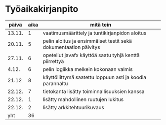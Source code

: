 # Työaikakirjanpito

päivä | aika | mitä tein
------|------|----------
13.11. | 1 | vaatimusmäärittely ja tuntikirjanpidon aloitus
20.11. | 5 | pelin aloitus ja ensimmäiset testit sekä dokumentaation päivitys
27.11. | 6 | opetellut javafx käyttöä saatu tyhjä kenttä piirrettyä
4.12. | 6 | pelin logiikka melkein kokonaan valmis
21.12 | 8 | käyttöliittymä saatettu loppuun asti ja koodia parannaltu
22.12. | 7 | tietokanta lisätty toiminnallisuuksien kanssa
22.12. | 1 | lisätty mahdollinen ruutujen lukitus
22.12. | 2 | lisätty arkkitehtuurikuvaus
yht | 36 |